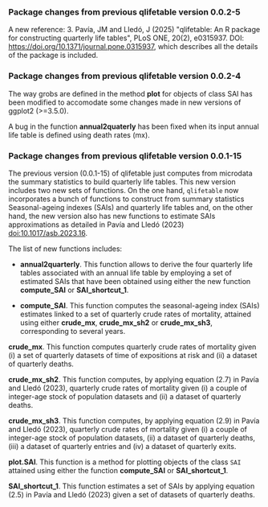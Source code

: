### Package changes from previous qlifetable version 0.0.2-5

A new reference: 3.	Pavía, JM and Lledó, J (2025) "qlifetable: An R package for constructing quarterly life tables", PLoS ONE, 20(2), e0315937. DOI: https://doi.org/10.1371/journal.pone.0315937, 
which describes all the details of the package is included.

### Package changes from previous qlifetable version 0.0.2-4

The way grobs are defined in the method **plot** for objects of class SAI has been modified to accomodate some changes made in new versions of ggplot2 (>=3.5.0).

A bug in the function **annual2quaterly** has been fixed when its input annual life table is defined using death rates (mx).

### Package changes from previous qlifetable version 0.0.1-15

The previous version (0.0.1-15) of qlifetable just computes from microdata the summary statistics to build quarterly life tables. This new version includes two new sets of functions. On the one hand, `qlifetable` now incorporates a bunch of functions to construct from summary statistics Seasonal-ageing indexes (SAIs) and quarterly life tables and, on the other hand, the new version also has new functions to estimate SAIs approximations as detailed in Pavía and Lledó (2023) <doi:10.1017/asb.2023.16>.

The list of new functions includes:

* **annual2quarterly**. This function allows to derive the four quarterly life tables associated with an annual life table by employing a set of estimated SAIs that have been obtained using either the new function **compute_SAI** or **SAI_shortcut_1**.

* **compute_SAI**. This function computes the seasonal-ageing index (SAIs) estimates linked to a set of quarterly crude rates of mortality, attained using either **crude_mx**, **crude_mx_sh2** or **crude_mx_sh3**, corresponding to several years.

**crude_mx**. This function computes quarterly crude rates of mortality given (i) a set of quarterly datasets of time of expositions at risk and (ii) a dataset of quarterly deaths.

**crude_mx_sh2**. This function computes, by applying equation (2.7) in Pavía and Lledó (2023), quarterly crude rates of mortality given (i) a couple of integer-age stock of population datasets and (ii) a dataset of quarterly deaths.

**crude_mx_sh3**. This function computes, by applying equation (2.9) in Pavía and Lledó (2023), quarterly crude rates of mortality given (i) a couple of integer-age stock of population datasets, (ii) a dataset of quarterly deaths, (iii) a dataset of quarterly entries and (iv) a dataset of quarterly exits.

**plot.SAI**. This function is a method for plotting objects of the class `SAI` attained using either the function **compute_SAI** or **SAI_shortcut_1**.

**SAI_shortcut_1**. This function estimates a set of SAIs by applying equation (2.5) in Pavía and Lledó (2023) given a set of datasets of quarterly deaths.
